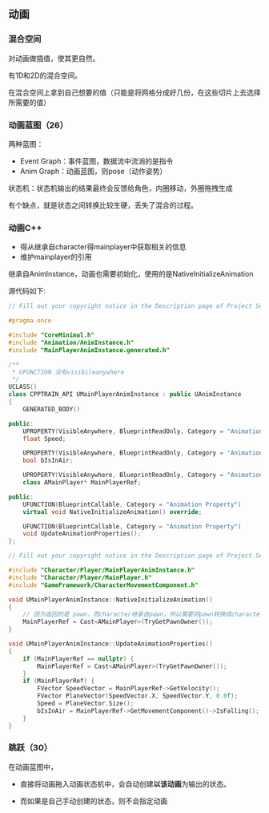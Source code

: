 ## 动画

### 混合空间

对动画做插值，使其更自然。

有1D和2D的混合空间。

在混合空间上拿到自己想要的值（只能是将网格分成好几份，在这些切片上去选择所需要的值）



### 动画蓝图（26）

两种蓝图：

+ Event Graph：事件蓝图，数据流中流淌的是指令
+ Anim Graph：动画蓝图，则pose（动作姿势）

状态机：状态机输出的结果最终会反馈给角色，内圈移动，外圈拖拽生成

有个缺点，就是状态之间转换比较生硬，丢失了混合的过程。



### 动画C++

+ 得从继承自character得mainplayer中获取相关的信息
+ 维护mainplayer的引用

继承自AnimInstance，动画也需要初始化，使用的是NativeInitializeAnimation

源代码如下:

```cpp
// Fill out your copyright notice in the Description page of Project Settings.

#pragma once

#include "CoreMinimal.h"
#include "Animation/AnimInstance.h"
#include "MainPlayerAnimInstance.generated.h"

/**
 * UFUNCTION 没有visibileanywhere
 */
UCLASS()
class CPPTRAIN_API UMainPlayerAnimInstance : public UAnimInstance
{
	GENERATED_BODY()

public:
	UPROPERTY(VisibleAnywhere, BlueprintReadOnly, Category = "Animation Property")
	float Speed;

	UPROPERTY(VisibleAnywhere, BlueprintReadOnly, Category = "Animation Property")
	bool bIsInAir;

	UPROPERTY(VisibleAnywhere, BlueprintReadOnly, Category = "Animation Property")
	class AMainPlayer* MainPlayerRef;

public:
	UFUNCTION(BlueprintCallable, Category = "Animation Property")
	virtual void NativeInitializeAnimation() override;

	UFUNCTION(BlueprintCallable, Category = "Animation Property")
	void UpdateAnimationProperties();
};

```

```c++
// Fill out your copyright notice in the Description page of Project Settings.

#include "Character/Player/MainPlayerAnimInstance.h"
#include "Character/Player/MainPlayer.h"
#include "GameFramework/CharacterMovementComponent.h"

void UMainPlayerAnimInstance::NativeInitializeAnimation()
{
	// 因为返回的是 pawn，而character继承自pawn，所以需要将pawn转换成character
	MainPlayerRef = Cast<AMainPlayer>(TryGetPawnOwner());
}

void UMainPlayerAnimInstance::UpdateAnimationProperties()
{
	if (MainPlayerRef == nullptr) {
		MainPlayerRef = Cast<AMainPlayer>(TryGetPawnOwner());
	}
	if (MainPlayerRef) {
		FVector SpeedVector = MainPlayerRef->GetVelocity();
		FVector PlaneVector(SpeedVector.X, SpeedVector.Y, 0.0f);
		Speed = PlaneVector.Size();
		bIsInAir = MainPlayerRef->GetMovementComponent()->IsFalling();
	}
}

```



### 跳跃（30）

在动画蓝图中，

+ 直接将动画拖入动画状态机中，会自动创建**以该动画**为输出的状态。

+ 而如果是自己手动创建的状态，则不会指定动画